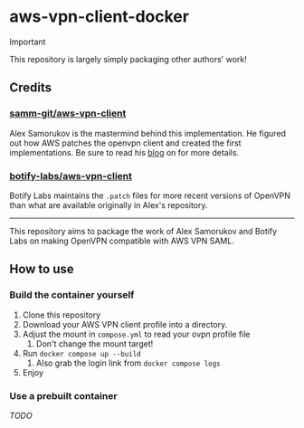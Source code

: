 # aws-vpn-client-docker

> [!IMPORTANT]
> This repository is largely simply packaging other authors' work!
> 
> ## Credits
> 
> ### [samm-git/aws-vpn-client](https://github.com/samm-git/aws-vpn-client)
> 
> Alex Samorukov is the mastermind behind this implementation. He figured out how AWS patches the openvpn client and
> created the first implementations. Be sure to read his [blog](https://smallhacks.wordpress.com/2020/07/08/aws-client-vpn-internals/)
> on for more details.
> 
> ### [botify-labs/aws-vpn-client](https://github.com/botify-labs/aws-vpn-client)
> 
> Botify Labs maintains the `.patch` files for more recent versions of OpenVPN than what are available originally
> in Alex's repository.

---

This repository aims to package the work of Alex Samorukov and Botify Labs on making OpenVPN compatible with AWS VPN SAML.

## How to use

### Build the container yourself
1. Clone this repository
2. Download your AWS VPN client profile into a directory.
3. Adjust the mount in `compose.yml` to read your ovpn profile file
   1. Don't change the mount target!
4. Run `docker compose up --build`
   1. Also grab the login link from `docker compose logs`
6. Enjoy

### Use a prebuilt container

_TODO_
